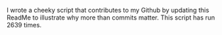 I wrote a cheeky script that contributes to my Github by updating this ReadMe to illustrate why more than commits matter. This script has run 2639 times.